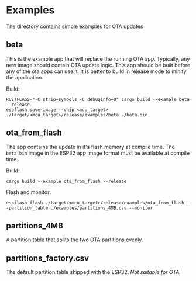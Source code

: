 # Examples

The directory contains simple examples for OTA updates

## beta

This is the example app that will replace the running OTA app. Typically, any new image should contain OTA update logic.
This app should be built before any of the ota apps can use it. 
It is better to build in release mode to minify the application. 

Build: 
```
RUSTFLAGS="-C strip=symbols -C debuginfo=0" cargo build --example beta --release
espflash save-image --chip <mcu_target> ./target/<mcu_target>/release/examples/beta ./beta.bin
```

## ota_from_flash

The app contains the update in it's flash memory at compile time. The `beta.bin` image in the ESP32 app image format must be available at compile time.

Build:
```
cargo build --example ota_from_flash --release
```
Flash and monitor:
```
espflash flash ./target/<mcu_target>/release/examples/ota_from_flash --partition_table ./examples/partitions_4MB.csv --monitor 
```

## partitions_4MB

A partition table that splits the two OTA partitions evenly.

## partitions_factory.csv

The default partition table shipped with the ESP32. _Not suitable for OTA._